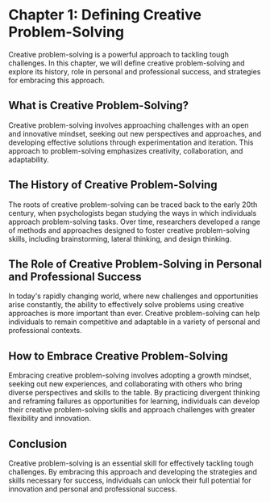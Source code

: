 Chapter 1: Defining Creative Problem-Solving
============================================

Creative problem-solving is a powerful approach to tackling tough challenges. In this chapter, we will define creative problem-solving and explore its history, role in personal and professional success, and strategies for embracing this approach.

What is Creative Problem-Solving?
---------------------------------

Creative problem-solving involves approaching challenges with an open and innovative mindset, seeking out new perspectives and approaches, and developing effective solutions through experimentation and iteration. This approach to problem-solving emphasizes creativity, collaboration, and adaptability.

The History of Creative Problem-Solving
---------------------------------------

The roots of creative problem-solving can be traced back to the early 20th century, when psychologists began studying the ways in which individuals approach problem-solving tasks. Over time, researchers developed a range of methods and approaches designed to foster creative problem-solving skills, including brainstorming, lateral thinking, and design thinking.

The Role of Creative Problem-Solving in Personal and Professional Success
-------------------------------------------------------------------------

In today's rapidly changing world, where new challenges and opportunities arise constantly, the ability to effectively solve problems using creative approaches is more important than ever. Creative problem-solving can help individuals to remain competitive and adaptable in a variety of personal and professional contexts.

How to Embrace Creative Problem-Solving
---------------------------------------

Embracing creative problem-solving involves adopting a growth mindset, seeking out new experiences, and collaborating with others who bring diverse perspectives and skills to the table. By practicing divergent thinking and reframing failures as opportunities for learning, individuals can develop their creative problem-solving skills and approach challenges with greater flexibility and innovation.

Conclusion
----------

Creative problem-solving is an essential skill for effectively tackling tough challenges. By embracing this approach and developing the strategies and skills necessary for success, individuals can unlock their full potential for innovation and personal and professional success.
